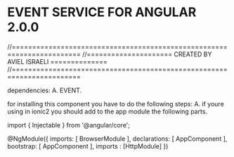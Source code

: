 EVENT SERVICE FOR ANGULAR 2.0.0
=================================

//=======================================================================
//===================== CREATED BY AVIEL ISRAELI ==============
//=======================================================================

dependencies:
 A. EVENT.


for installing this component you have to do the following steps:
A. if youre using in ionic2 you should add to the app module the following parts.

 import { Injectable } from '@angular/core';


 @NgModule({
     imports:      [ BrowserModule ],
     declarations: [ AppComponent ],
     bootstrap:    [ AppComponent ],
     imports :     [HttpModule]
 })


